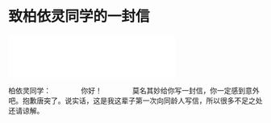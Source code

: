 # 致柏依灵同学的一封信
<iframe frameborder="no" border="0" marginwidth="0" marginheight="0" width=330 height=86 src="//music.163.com/outchain/player?type=2&id=185726&auto=1&height=66"></iframe>

柏依灵同学：
　　　　你好！
　　　　莫名其妙给你写一封信，你一定感到意外吧。抱歉唐突了。说实话，这是我这辈子第一次向同龄人写信，所以很多不足之处还请谅解。
　　　　
